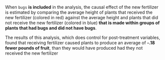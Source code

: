 When `bugs` **is included** in the analysis, the causal effect of the new fertilizer is estimated by comparing the average height of plants that received the new fertilizer (colored in red) against the average height and plants that did not receive the new fertilizer (colored in blue) **that is made within groups of plants that had bugs and did not have bugs**. 

The results of this analysis, which does control for post-treatment variables, found that receiving fertilizer caused plants to produce an average of **-.18 fewer pounds of fruit**, than they would have produced had they not received the new fertilizer
